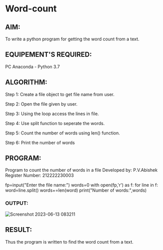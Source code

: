 # Word-count
## AIM:
To write a python program for getting the word count from a text.
## EQUIPEMENT'S REQUIRED: 
PC
Anaconda - Python 3.7
## ALGORITHM: 
Step 1:
Create a file object to get file name from user.

Step 2:
Open the file given by user.

Step 3:
Using the loop access the lines in file.

Step 4:
Use split function to seperate the words.

Step 5:
Count the number of words using len() function.

Step 6:
Print the number of words

## PROGRAM:
Program to count the number of words in a file
Developed by: P.V.Abishek
Register Number: 212222230003

fp=input("Enter the file name:")
words=0
with open(fp,'r') as f:
  for line in f:
    word=line.split()
    words+=len(word)
print("Number of words:",words)

### OUTPUT:

![Screenshot 2023-06-13 083211](https://github.com/pvabishek/Word-count/assets/119405626/8caf276a-0b58-4523-b65f-6c087f876ab4)


## RESULT:
Thus the program is written to find the word count from a text.
